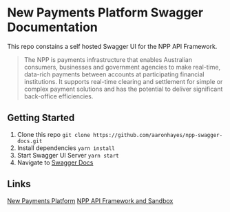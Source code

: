 # New Payments Platform Swagger Documentation

This repo constains a self hosted Swagger UI for the NPP API Framework.

> The NPP is payments infrastructure that enables Australian consumers, businesses and government agencies to make real-time, data-rich payments between accounts at participating financial institutions. It supports real-time clearing and settlement for simple or complex payment solutions and has the potential to deliver significant back-office efficiencies.

## Getting Started

1. Clone this repo `git clone https://github.com/aaronhayes/npp-swagger-docs.git`
2. Install dependencies `yarn install`
3. Start Swagger UI Server `yarn start`
4. Navigate to [Swagger Docs](http://localhost:7777)

## Links

[New Payments Platform](https://www.nppa.com.au/)
[NPP API Framework and Sandbox](https://www.nppa.com.au/the-platform/api-framework-and-sandbox/)
